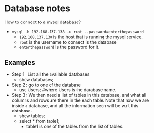 # Database notes

How to connect to a mysql database?

* `mysql -h 192.168.137.138 -u root --password=enterthepassword`
  * `192.168.137.138` is the host that is running the mysql service.
  * `root` is the username to connect is the database
  * `enterthepassword` is the password for it.

## Examples

* Step 1 : List all the available databases
  * show databases;
* Step 2 : go to one of the database
  * use Users;      \#where Users is the database name.
* Step 3 : We then need a list of tables in this database, and what all columns and rows are there in the each table. Note that now we are inside a database, and all the information seen will be w.r.t this database.
  * show tables;
  * select \* from table1;
    * table1 is one of the tables from the list of tables.



